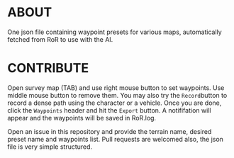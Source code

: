 # ABOUT
One json file containing waypoint presets for various maps, automatically fetched from RoR to use with the AI.

# CONTRIBUTE 
Open survey map (TAB) and use right mouse button to set waypoints. Use middle mouse button to remove them. You may also try the `Record`button to record a dense path using the character or a vehicle. Once you are done, click the `Waypoints` header and hit the `Export` button. A notififation will appear and the waypoints will be saved in RoR.log.

Open an issue in this repository and provide the terrain name, desired preset name and waypoints list. Pull requests are welcomed also, the json file is very simple structured.
